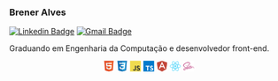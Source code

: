 ### Brener Alves

[![Linkedin Badge](https://img.shields.io/badge/-BrenerAlves-0e76a8?style=flat-square&logo=Linkedin&logoColor=white&link=https://www.linkedin.com/in/brener-alves/)](https://www.linkedin.com/in/brener-alves/) 
[![Gmail Badge](https://img.shields.io/badge/-Brener820@gmail.com-db4a39?style=flat-square&logo=Gmail&logoColor=white&link=mailto:brener820@gmail.com)](mailto:brener820@gmail.com)

Graduando em Engenharia da Computação e desenvolvedor front-end.

<p align="center">
  <img src="https://github.com/devicons/devicon/blob/master/icons/html5/html5-original.svg" alt="HTML5" width="20px"/>
  <img src="https://github.com/devicons/devicon/blob/master/icons/css3/css3-original.svg" alt="CSS3" width="20px"/>
  <img src="https://github.com/devicons/devicon/blob/master/icons/javascript/javascript-original.svg" alt="Javasccript" width="20px"/>
  <img src="https://github.com/devicons/devicon/blob/master/icons/typescript/typescript-original.svg" alt="Typescript" width="20px"/>
  <img src="https://github.com/devicons/devicon/blob/master/icons/angularjs/angularjs-plain.svg" alt="Angular" width="20px"/>
  <img src="https://github.com/devicons/devicon/blob/master/icons/react/react-original.svg" alt="Angular" width="20px"/>
  <img src="https://github.com/devicons/devicon/blob/master/icons/sass/sass-original.svg" alt="Angular" width="20px"/>
</p>
